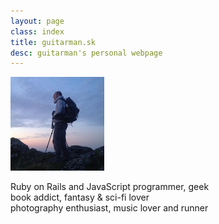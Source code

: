 ```yaml
---
layout: page
class: index
title: guitarman.sk
desc: guitarman's personal webpage
---
```

<section class="top-section">
  <div class="intro">
    <img src="images/guitarman.png" alt="guitarman" class="img-circle">
    <p class="intro-text">
      Ruby on Rails and JavaScript programmer, geek<br>
      book addict, fantasy &amp; sci-fi lover<br>
      photography enthusiast, music lover and runner
    </p>
    <div class="row">
      <div class="col-sm-12">
        <a href="https://sk.linkedin.com/in/jantoth" target="_blank"><i class="fab fa-linkedin"></i></a>
        <a href="https://github.com/guitarman" target="_blank"><i class="fab fa-github-alt"></i></a>
        <a href="https://twitter.com/guitarman201" target="_blank"><i class="fab fa-twitter"></i></a>
        <a href="https://500px.com/guitarman201" target="_blank"><i class="fab fa-500px"></i></a>
        <a href="https://www.flickr.com/photos/guitarman201/albums" target="_blank"><i class="fab fa-flickr"></i></a>
        <a href="https://www.goodreads.com/jantoth"  target="_blank"><i class="fab fa-goodreads"></i></a>
        <a href="https://www.last.fm/user/guitarman201" target="_blank"><i class="fab fa-lastfm"></i></a>
      </div>
    </div>
  </div>
</section>
